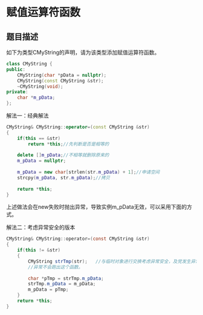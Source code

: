 # 赋值运算符函数

## 题目描述

如下为类型CMyString的声明，请为该类型添加赋值运算符函数。

```c++
class CMyString {
public:
    CMyString(char *pData = nullptr);
    CMyString(const CMyString &str);
    ~CMyString(void);
private:
    char *m_pData;
};
```



解法一：经典解法

```c++
CMyString& CMyString::operator=(const CMyString &str)
{
    if(this == &str)
        return *this;//先判断是否是相等的
    
    delete []m_pData;//不相等就删除原来的
    m_pData = nullptr;
    
    m_pData = new char[strlen(str.m_pData) + 1];//申请空间
    strcpy(m_pData, str.m_pData);//拷贝
    
    return *this;
}
```



上述做法会在new失败时抛出异常，导致实例m_pData无效，可以采用下面的方式。

解法二：考虑异常安全的版本

```java
CMyString& CMyString::operator=(const CMyString &str)
{
    if(this != &str)
    {
        CMyString strTmp(str);   //与临时对象进行交换考虑异常安全，及党发生异常时由于时和临时对象交换，因此
        //异常不会跑出这个函数。
        
        char *pTmp = strTmp.m_pData;
        strTmp.m_pData = m_pData;
        m_pData = pTmp;
    }
    return *this;
}
```

